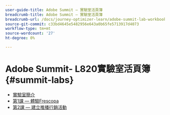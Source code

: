 ```yaml
---
user-guide-title: Adobe Summit — 實驗室活頁簿
breadcrumb-title: Adobe Summit — 實驗室活頁簿
breadcrumb-url: /docs/journey-optimizer-learn/adobe-summit-lab-workbooks/overview.html
source-git-commit: c33bd4645e5482956e643a0b65fe5713917d4073
workflow-type: tm+mt
source-wordcount: '27'
ht-degree: 0%

---
```



# Adobe Summit- L820實驗室活頁簿 {#summit-labs}

+ [實驗室簡介](/help/summit/l820-lab-workbook/lab-overview.md)
+ [第1課 — 體驗Frescopa](/help/summit/l820-lab-workbook/lesson-1-experience-frescopa.md)
+ [第2課 — 建立推播行銷活動](/help/summit/l820-lab-workbook/lesson-2-create-a-push-campaign.md)
